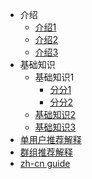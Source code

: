 <!-- Docsify/_sidebar.md -->

* 介绍
  - [介绍1](js1.md)
  - [介绍2](js2.md)
  - [介绍3](js3.md)
* 基础知识
  - 基础知识1
    - [分分1](base/ff1/ff11.md)
    - [分分2](base/ff2/ff22.md)
  - [基础知识2](base/jczs2.md)
  - [基础知识3](base/jczs3.md)
* [单用户推荐解释](singleuserExplanation/)
* [群组推荐解释](groupExplanation/)
* [zh-cn guide](zh-cn/guide)

